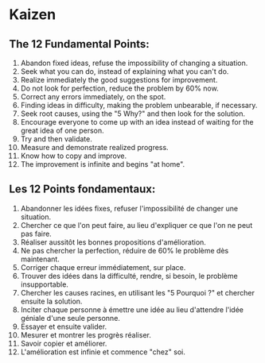 # Kaizen
## The 12 Fundamental Points:
1. Abandon fixed ideas, refuse the impossibility of changing a situation.
2. Seek what you can do, instead of explaining what you can't do.
3. Realize immediately the good suggestions for improvement.
4. Do not look for perfection, reduce the problem by 60% now.
5. Correct any errors immediately, on the spot.
6. Finding ideas in difficulty, making the problem unbearable, if necessary.
7. Seek root causes, using the "5 Why?" and then look for the solution.
8. Encourage everyone to come up with an idea instead of waiting for the great idea of one person.
9. Try and then validate.
10. Measure and demonstrate realized progress.
11. Know how to copy and improve.
12. The improvement is infinite and begins "at home".

## Les 12 Points fondamentaux:
1. Abandonner les idées fixes, refuser l'impossibilité de changer une situation.
2. Chercher ce que l'on peut faire, au lieu d'expliquer ce que l'on ne peut pas faire.
3. Réaliser aussitôt les bonnes propositions d'amélioration.
4. Ne pas chercher la perfection, réduire de 60% le problème dès maintenant.
5. Corriger chaque erreur immédiatement, sur place.
6. Trouver des idées dans la difficulté, rendre, si besoin, le problème insupportable.
7. Chercher les causes racines, en utilisant les "5 Pourquoi ?" et chercher ensuite la solution.
8. Inciter chaque personne à émettre une idée au lieu d'attendre l'idée géniale d'une seule personne.
9. Essayer et ensuite valider.
10. Mesurer et montrer les progrès réaliser.
11. Savoir copier et améliorer.
12. L'amélioration est infinie et commence "chez" soi.
